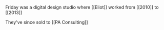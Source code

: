 ---
---

Friday was a digital design studio where [[Eliot]] worked from [[2010]] to [[2013]]

They've since sold to [[PA Consulting]]